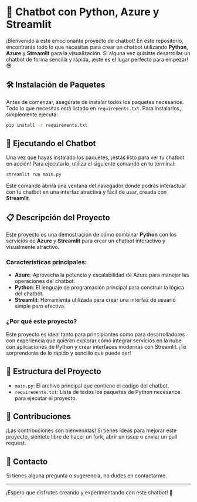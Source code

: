 

# 🚀 Chatbot con Python, Azure y Streamlit

¡Bienvenido a este emocionante proyecto de chatbot! En este repositorio, encontrarás todo lo que necesitas para crear un chatbot utilizando **Python**, **Azure** y **Streamlit** para la visualización. Si alguna vez quisiste desarrollar un chatbot de forma sencilla y rápida, ¡este es el lugar perfecto para empezar! 😎

## 🛠️ Instalación de Paquetes

Antes de comenzar, asegúrate de instalar todos los paquetes necesarios. Todo lo que necesitas está listado en `requirements.txt`. Para instalarlos, simplemente ejecuta:

```bash
pip install -r requirements.txt
```

## 🚀 Ejecutando el Chatbot

Una vez que hayas instalado los paquetes, ¡estás listo para ver tu chatbot en acción! Para ejecutarlo, utiliza el siguiente comando en tu terminal:

```bash
streamlit run main.py
```

Este comando abrirá una ventana del navegador donde podrás interactuar con tu chatbot en una interfaz atractiva y fácil de usar, creada con **Streamlit**.

## 📋 Descripción del Proyecto

Este proyecto es una demostración de cómo combinar **Python** con los servicios de **Azure** y **Streamlit** para crear un chatbot interactivo y visualmente atractivo. 

### Características principales:

- **Azure**: Aprovecha la potencia y escalabilidad de Azure para manejar las operaciones del chatbot.
- **Python**: El lenguaje de programación principal para construir la lógica del chatbot.
- **Streamlit**: Herramienta utilizada para crear una interfaz de usuario simple pero efectiva.

### ¿Por qué este proyecto?

Este proyecto es ideal tanto para principiantes como para desarrolladores con experiencia que quieran explorar cómo integrar servicios en la nube con aplicaciones de Python y crear interfaces modernas con Streamlit. ¡Te sorprenderás de lo rápido y sencillo que puede ser!

## 📂 Estructura del Proyecto

- `main.py`: El archivo principal que contiene el código del chatbot.
- `requirements.txt`: Lista de todos los paquetes de Python necesarios para ejecutar el proyecto.

## 🤝 Contribuciones

¡Las contribuciones son bienvenidas! Si tienes ideas para mejorar este proyecto, siéntete libre de hacer un fork, abrir un issue o enviar un pull request. 

## 📧 Contacto

Si tienes alguna pregunta o sugerencia, no dudes en contactarme.

---

¡Espero que disfrutes creando y experimentando con este chatbot! 🚀

